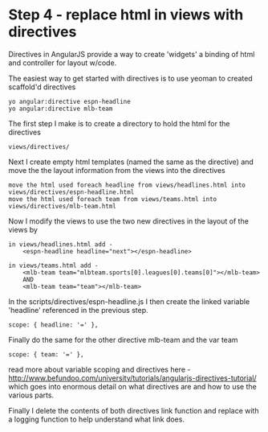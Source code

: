 Step 4 - replace html in views with directives
==============================================

Directives in AngularJS provide a way to create 'widgets' a binding of html and controller for layout w/code.

The easiest way to get started with directives is to use yeoman to created scaffold'd directives

    yo angular:directive espn-headline
    yo angular:directive mlb-team

The first step I make is to create  a directory to hold the html for the directives

    views/directives/

Next I create empty html templates (named the same as the directive) and move the the layout information from the views into the directives 

    move the html used foreach headline from views/headlines.html into views/directives/espn-headline.html
    move the html used foreach team from views/teams.html into views/directives/mlb-team.html

Now I modify the views to use the two new directives in the layout of the views by

    in views/headlines.html add -
        <espn-headline headline="next"></espn-headline>

    in views/teams.html add -
        <mlb-team team="mlbteam.sports[0].leagues[0].teams[0]"></mlb-team>
        AND
        <mlb-team team="team"></mlb-team>

In the scripts/directives/espn-headline.js I then create the linked variable 'headline' referenced in the previous step.

    scope: { headline: '=' },

Finally do the same for the other directive mlb-team and the var team

    scope: { team: '=' },

read more about variable scoping and directives here - http://www.befundoo.com/university/tutorials/angularjs-directives-tutorial/ which goes into enormous detail on what directives are and how to use the various parts.

Finally I delete the contents of both directives link function and replace with a logging function to help understand what link does.
